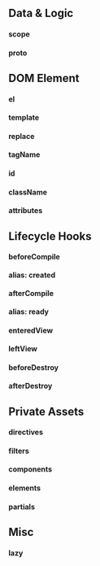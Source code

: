 ## Data & Logic

#### scope
#### proto

## DOM Element

#### el
#### template
#### replace
#### tagName
#### id
#### className
#### attributes

## Lifecycle Hooks

#### beforeCompile
**alias: created**

#### afterCompile
**alias: ready**

#### enteredView
#### leftView
#### beforeDestroy
#### afterDestroy

## Private Assets

#### directives
#### filters
#### components
#### elements
#### partials

## Misc

#### lazy
